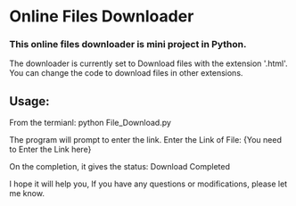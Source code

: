 # Online Files Downloader

### This online files downloader is mini project in Python.

The downloader is currently set to Download files with the extension '.html'. You can change the code to download files in other extensions.

## Usage:
From the termianl: python File_Download.py

The program will prompt to enter the link.
Enter the Link of File: {You need to Enter the Link here}

On the completion, it gives the status: Download Completed

I hope it will help you, If you have any questions or modifications, please let me know.
